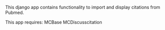 This django app contains functionality to import and display citations from
Pubmed.

This app requires:
MCBase
MCDiscusscitation
